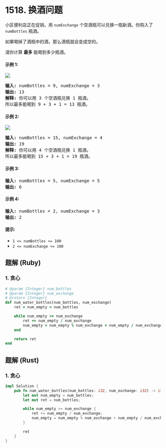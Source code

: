 # 1518. 换酒问题
小区便利店正在促销，用 `numExchange` 个空酒瓶可以兑换一瓶新酒。你购入了 `numBottles` 瓶酒。

如果喝掉了酒瓶中的酒，那么酒瓶就会变成空的。

请你计算 **最多** 能喝到多少瓶酒。

#### 示例 1:
![](https://assets.leetcode-cn.com/aliyun-lc-upload/uploads/2020/07/19/sample_1_1875.png)
<pre>
<strong>输入:</strong> numBottles = 9, numExchange = 3
<strong>输出:</strong> 13
<strong>解释:</strong> 你可以用 3 个空酒瓶兑换 1 瓶酒。
所以最多能喝到 9 + 3 + 1 = 13 瓶酒。
</pre>

#### 示例 2:
![](https://assets.leetcode-cn.com/aliyun-lc-upload/uploads/2020/07/19/sample_2_1875.png)
<pre>
<strong>输入:</strong> numBottles = 15, numExchange = 4
<strong>输出:</strong> 19
<strong>解释:</strong> 你可以用 4 个空酒瓶兑换 1 瓶酒。
所以最多能喝到 15 + 3 + 1 = 19 瓶酒。
</pre>

#### 示例 3:
<pre>
<strong>输入:</strong> numBottles = 5, numExchange = 5
<strong>输出:</strong> 6
</pre>

#### 示例 4:
<pre>
<strong>输入:</strong> numBottles = 2, numExchange = 3
<strong>输出:</strong> 2
</pre>

#### 提示:
* `1 <= numBottles <= 100`
* `2 <= numExchange <= 100`

## 题解 (Ruby)

### 1. 贪心
```Ruby
# @param {Integer} num_bottles
# @param {Integer} num_exchange
# @return {Integer}
def num_water_bottles(num_bottles, num_exchange)
    ret = num_empty = num_bottles

    while num_empty >= num_exchange
        ret += num_empty / num_exchange
        num_empty = num_empty % num_exchange + num_empty / num_exchange
    end

    return ret
end
```

## 题解 (Rust)

### 1. 贪心
```Rust
impl Solution {
    pub fn num_water_bottles(num_bottles: i32, num_exchange: i32) -> i32 {
        let mut num_empty = num_bottles;
        let mut ret = num_bottles;

        while num_empty >= num_exchange {
            ret += num_empty / num_exchange;
            num_empty = num_empty % num_exchange + num_empty / num_exchange;
        }

        ret
    }
}
```
